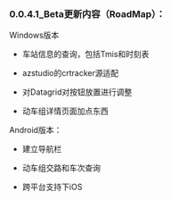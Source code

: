 ### 0.0.4.1_Beta更新内容（RoadMap）：

Windows版本

- 车站信息的查询，包括Tmis和时刻表

- azstudio的crtracker源适配
  
- 对Datagrid对按钮放置进行调整

- 动车组详情页面加点东西

Android版本：

- 建立导航栏

- 动车组交路和车次查询

- 跨平台支持下iOS
